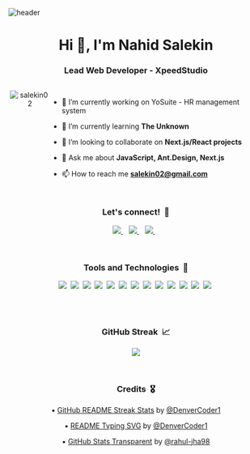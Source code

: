 ![header](https://raw.githubusercontent.com/halfrost/halfrost/master/icons/header_.png)

<h1 align="center">Hi 👋, I'm Nahid Salekin</h1>
<h3 align="center">Lead Web Developer - XpeedStudio</h3>



<div style="display:flex">
  <p align="center"><img align="right"
      src="https://github-readme-stats.vercel.app/api/top-langs?username=salekin02&show_icons=true&locale=en&layout=compact&hide=jupyter%20notebook&theme=algolia"
      alt="salekin02" /></p>
  </p>

  - 🔭 I’m currently working on YoSuite - HR management system

  - 🌱 I’m currently learning **The Unknown**

  - 👯 I’m looking to collaborate on **Next.js/React projects**

  - 💬 Ask me about **JavaScript, Ant.Design, Next.js**

  - 📫 How to reach me **salekin02@gmail.com**

</div>

<h3 align='center'>Let's connect!&nbsp;&nbsp;🤝</h3>
<p align='center'>
  <a href="https://www.linkedin.com/in/salekin02/">
    <img src="https://img.shields.io/badge/linkedin-%230077B5.svg?&style=for-the-badge&logo=linkedin&logoColor=white" />
  </a>&nbsp;&nbsp;
  <a href="https://instagram.com/salekin02">
    <img
      src="https://img.shields.io/badge/instagram-%23E4405F.svg?&style=for-the-badge&logo=instagram&logoColor=white" />
  </a>&nbsp;&nbsp;
  <a href="https://twitter.com/salekin02">
    <img src="https://img.shields.io/badge/twitter-%231DA1F2.svg?&style=for-the-badge&logo=twitter&logoColor=white" />
  </a>&nbsp;&nbsp;
</p>

<br />

<h3 align='center'>Tools and Technologies&nbsp;&nbsp;🧰</h3>
<p align='center'>
  <img src='https://img.shields.io/badge/JavaScript-212121?style=for-the-badge&logo=javascript&logoColor=F7DF1E'>&nbsp;
  <img src='https://img.shields.io/badge/React-282d33?style=for-the-badge&logo=react&logoColor=61dafb'>&nbsp;
  <img src='https://img.shields.io/badge/NodeJS-026e00?style=for-the-badge&logo=javascript&logoColor=eaf5e9'>&nbsp;
  <img src='https://img.shields.io/badge/SASS-d75893?style=for-the-badge&logo=sass&logoColor=white'>&nbsp;
  <img src='https://img.shields.io/badge/HTML-E34F26?style=for-the-badge&logo=html5&logoColor=white'>&nbsp;
  <img src='https://img.shields.io/badge/CSS-1572B6?style=for-the-badge&logo=css3&logoColor=white'>&nbsp;
  <img src='https://img.shields.io/badge/TypeScript-007ACC?style=for-the-badge&logo=typescript&logoColor=white'>&nbsp;
  <img
    src='https://img.shields.io/badge/styled--components-CC6699?style=for-the-badge&logo=styled-components&logoColor=white'>&nbsp;
  <img src='https://img.shields.io/badge/Bootstrap-563D7C?style=for-the-badge&logo=bootstrap&logoColor=white'>&nbsp;
  <img src='https://img.shields.io/badge/Express-404D59?style=for-the-badge&logo=express&logoColor=white'>&nbsp;
  <img src='https://img.shields.io/badge/MongoDB-4EA94B?style=for-the-badge&logo=mongodb&logoColor=white'>&nbsp;
  <img src='https://img.shields.io/badge/Git-bf2c15?style=for-the-badge&logo=git&logoColor=white'>&nbsp;
  <img
    src='https://img.shields.io/badge/VSCode-0078D4?style=for-the-badge&logo=visual%20studio%20code&logoColor=white'>&nbsp;
</p>

<br />

<!-- <h3 align='center'>GitHub Stats&nbsp;&nbsp;📊</h3>
<p align='center'>
  <img src='https://github.com/salekin02/github-stats-transparent/blob/output/generated/overview.svg'>
  <img src='https://github.com/salekin02/github-stats-transparent/blob/output/generated/languages.svg'>
</p> -->

<br />

<h3 align='center'>GitHub Streak&nbsp;&nbsp;📈</h3>
<p align='center'>
  <img
    src='https://github-readme-streak-stats.herokuapp.com/?user=salekin02&hide_border=true&background=00000000&stroke=777777&sideNums=4488FF&currStreakNum=4488FF&ring=45CEA2&fire=4488FF&currStreakLabel=68C2F5&sideLabels=68C2F5&dates=54AF9C'>
</p>

<br />

<h3 align='center'>Credits&nbsp;&nbsp;🎖</h3>
<p align='center'>
<p align='center'>▪️ <a href="https://github.com/DenverCoder1/readme-typing-svg">GitHub README Streak Stats</a> by <a
    href="https://github.com/DenverCoder1">@DenverCoder1</a></p>
<p align='center'>▪️ <a href="https://github.com/DenverCoder1/readme-typing-svg">README Typing SVG</a> by <a
    href="https://github.com/DenverCoder1">@DenverCoder1</a></p>
<p align='center'>▪️ <a href="https://github.com/rahul-jha98/github-stats-transparent">GitHub Stats Transparent</a> by
  <a href="https://github.com/rahul-jha98">@rahul-jha98</a>
</p>
</p>
